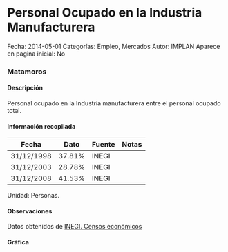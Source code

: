 Personal Ocupado en la Industria Manufacturera
=====

Fecha: 2014-05-01
Categorías: Empleo, Mercados
Autor: IMPLAN
Aparece en pagina inicial: No

### Matamoros

#### Descripción

Personal ocupado en la Industria manufacturera entre el personal ocupado total.

<!-- break -->

#### Información recopilada

<table class="table table-hover table-bordered matriz">
  <thead>
    <tr><th>Fecha</th><th>Dato</th><th>Fuente</th><th>Notas</th></tr>
  </thead>
  <tbody>
    <tr><td class="centrado">31/12/1998</td><td class="derecha">37.81%</td><td>INEGI</td><td></td></tr>
    <tr><td class="centrado">31/12/2003</td><td class="derecha">28.78%</td><td>INEGI</td><td></td></tr>
    <tr><td class="centrado">31/12/2008</td><td class="derecha">41.53%</td><td>INEGI</td><td></td></tr>
  </tbody>
</table>

Unidad: Personas.

#### Observaciones

Datos obtenidos de [INEGI. Censos económicos](http://www3.inegi.org.mx/sistemas/saic/)

#### Gráfica

<div id="Morrisvvxpuzix" class="grafica"></div>
  <script>
  new Morris.Line({
    element: 'Morrisvvxpuzix',
    data: [
      { fecha: '1998-12-31', dato: 37.8100 },
      { fecha: '2003-12-31', dato: 28.7800 },
      { fecha: '2008-12-31', dato: 41.5338 }
    ],
    xkey: 'fecha',
    ykeys: ['dato'],
    labels: ['Dato'],
    lineColors: ['#FF5B02'],
    xLabelFormat: function(d) {
      return d.getDate()+'/'+(d.getMonth()+1)+'/'+d.getFullYear();
    },
    dateFormat: function (ts) {
      var d = new Date(ts);
      return d.getDate() + '/' + (d.getMonth() + 1) + '/' + d.getFullYear();
    }
  });
  </script>
